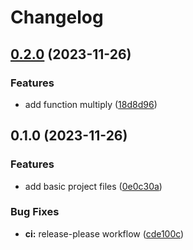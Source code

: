 # Changelog

## [0.2.0](https://github.com/koyeung/try-rs-mono-release-please/compare/try-rs-mono-release-please-v0.1.0...try-rs-mono-release-please-v0.2.0) (2023-11-26)


### Features

* add function multiply ([18d8d96](https://github.com/koyeung/try-rs-mono-release-please/commit/18d8d962a62ee71b6a88697d813550e37f426b13))

## 0.1.0 (2023-11-26)


### Features

* add basic project files ([0e0c30a](https://github.com/koyeung/try-rs-mono-release-please/commit/0e0c30ad50dbc410cf7e3e768e18a74de0b77842))


### Bug Fixes

* **ci:** release-please workflow ([cde100c](https://github.com/koyeung/try-rs-mono-release-please/commit/cde100ca78a416b8518540819b1f89bc6114ac18))
